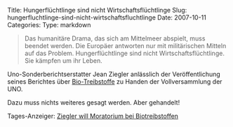 Title: Hungerflüchtlinge sind nicht Wirtschaftsflüchtlinge
Slug: hungerfluchtlinge-sind-nicht-wirtschaftsfluchtlinge
Date: 2007-10-11
Categories:
Type: markdown

> Das humanitäre Drama, das sich am Mittelmeer abspielt, muss beendet werden. Die Europäer antworten nur mit militärischen Mitteln auf das Problem. Hungerflüchtlinge sind nicht Wirtschaftsflüchtlinge. Sie kämpfen um ihr Leben.

Uno-Sonderberichtserstatter Jean Ziegler anlässlich der Veröffentlichung seines Berichtes über [Bio-Treibstoffe](http://spinlock.ch/blog/2007/06/06/sag-nein-zu-bio-treibstoffen/) zu Handen der Vollversammlung der UNO.

Dazu muss nichts weiteres gesagt werden. Aber gehandelt!

Tages-Anzeiger: [Ziegler will Moratorium bei Biotreibstoffen](http://tagi.ch/dyn/news/ausland/801262.html)

